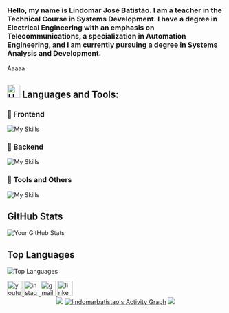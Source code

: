 <h3> Hello, my name is Lindomar José Batistão. I am a teacher in the Technical Course in Systems Development. I have a degree in Electrical Engineering with an emphasis on Telecommunications, a specialization in Automation Engineering, and I am currently pursuing a degree in Systems Analysis and Development.</h3>
Aaaaa

## <img src="https://raw.githubusercontent.com/Tarikul-Islam-Anik/Animated-Fluent-Emojis/master/Emojis/Objects/Hammer%20and%20Wrench.png" alt="Hammer and Wrench" width="30" height="30" /> **Languages and Tools:**  

### 🔹 Frontend  
![My Skills](https://skillicons.dev/icons?i=html,css,tailwind,js,react,vite,ts,next,flutter&perline=20)

### 🔹 Backend  
![My Skills](https://skillicons.dev/icons?i=java,python,django,nodejs,mongodb,firebase,mysql,sqlite,csharp&perline=20)  

### 🔹 Tools and Others 
![My Skills](https://skillicons.dev/icons?i=git,github,vscode,postman,c,cpp,raspberrypi,arduino,pycharm&perline=20) 

## GitHub Stats

![Your GitHub Stats](https://github-readme-stats.vercel.app/api?username=lindomarbatistao&show_icons=true&theme=radical)

## Top Languages

![Top Languages](https://github-readme-stats.vercel.app/api/top-langs/?username=lindomarbatistao&layout=compact&theme=radical)




<div align="left">
  <a href="https://www.youtube.com/@lindomarbatistao" target="_blank">
       <img src="https://img.shields.io/static/v1?message=Youtube&logo=youtube&label=&color=FF0000&logoColor=white&labelColor=&style=for-the-badge" height="35" alt="youtube logo"  />
  </a>
  
  <a href="https://www.instagram.com/lindomarbatistao" target="_blank">
       <img src="https://img.shields.io/static/v1?message=Instagram&logo=instagram&label=&color=E4405F&logoColor=white&labelColor=&style=for-the-badge" height="35" alt="instagram logo"  />
  </a>

  <a href="mailto:lindomarbatistao10@gmail.com">
       <img src="https://img.shields.io/static/v1?message=Gmail&logo=gmail&label=&color=D14836&logoColor=white&labelColor=&style=for-the-badge" height="35" alt="gmail logo"  />
  </a>

  <a href="https://www.linkedin.com/in/lindomarbatistao/">
      <img src="https://img.shields.io/static/v1?message=LinkedIn&logo=linkedin&label=&color=0077B5&logoColor=white&labelColor=&style=for-the-badge" height="35" alt="linkedin logo"  />
  </a>


  <div align="center">
      <img src="https://github-readme-stats.vercel.app/api/wakatime?username=lindomarbatistao&layout=compact&theme=shadow_blue&hide=Other&title_color=84C2C0&bg_color=00000000&text_color=DEDEDE&border_color=00000000">
  <a href="https://github.com/lindomarbatistao/lindomarbatistao"><img alt="lindomarbatistao's Activity Graph" src="https://github-readme-activity-graph.vercel.app/graph/?username=lindomarbatistao&bg_color=RRGGBBAA&title_color=84C2C0&color=84C2C0&line=84C2C0&point=DEDEDE&hide_border=true&custom_title=Contribution⠀Graph" /></a>
  <img src="https://wakatime.com/share/@lindomarbatistao/e713d501-852d-48fb-adb3-8e9f584cfdf4.svg">
  </div>
</div>




